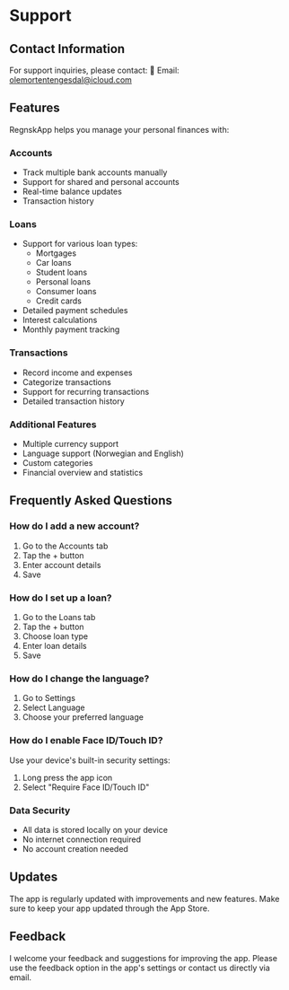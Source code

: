 # Support

## Contact Information
For support inquiries, please contact:
  📧 Email: olemortentengesdal@icloud.com

## Features
RegnskApp helps you manage your personal finances with:

### Accounts
- Track multiple bank accounts manually
- Support for shared and personal accounts
- Real-time balance updates
- Transaction history

### Loans
- Support for various loan types:
  - Mortgages
  - Car loans
  - Student loans
  - Personal loans
  - Consumer loans
  - Credit cards
- Detailed payment schedules
- Interest calculations
- Monthly payment tracking

### Transactions
- Record income and expenses
- Categorize transactions
- Support for recurring transactions
- Detailed transaction history

### Additional Features
- Multiple currency support
- Language support (Norwegian and English)
- Custom categories
- Financial overview and statistics

## Frequently Asked Questions

### How do I add a new account?
1. Go to the Accounts tab
2. Tap the + button
3. Enter account details
4. Save

### How do I set up a loan?
1. Go to the Loans tab
2. Tap the + button
3. Choose loan type
4. Enter loan details
5. Save

### How do I change the language?
1. Go to Settings
2. Select Language
3. Choose your preferred language

### How do I enable Face ID/Touch ID?
Use your device's built-in security settings:
1. Long press the app icon
2. Select "Require Face ID/Touch ID"

### Data Security
- All data is stored locally on your device
- No internet connection required
- No account creation needed

## Updates
The app is regularly updated with improvements and new features. Make sure to keep your app updated through the App Store.

## Feedback
I welcome your feedback and suggestions for improving the app. Please use the feedback option in the app's settings or contact us directly via email. 
